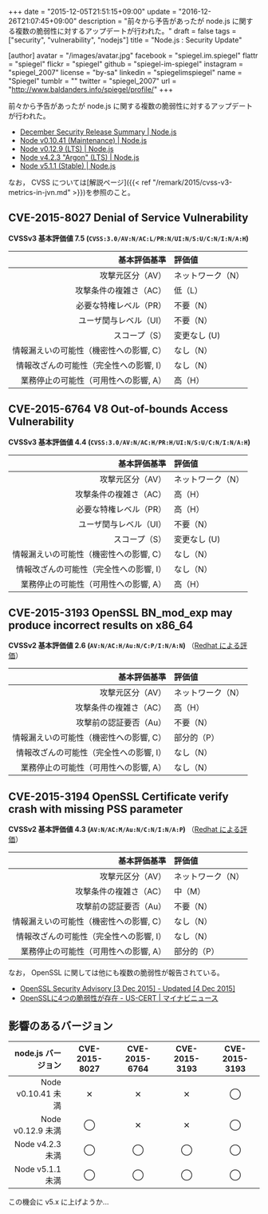 +++
date = "2015-12-05T21:51:15+09:00"
update = "2016-12-26T21:07:45+09:00"
description = "前々から予告があったが node.js に関する複数の脆弱性に対するアップデートが行われた。"
draft = false
tags = ["security", "vulnerability", "nodejs"]
title = "Node.js : Security Update"

[author]
  avatar = "/images/avatar.jpg"
  facebook = "spiegel.im.spiegel"
  flattr = "spiegel"
  flickr = "spiegel"
  github = "spiegel-im-spiegel"
  instagram = "spiegel_2007"
  license = "by-sa"
  linkedin = "spiegelimspiegel"
  name = "Spiegel"
  tumblr = ""
  twitter = "spiegel_2007"
  url = "http://www.baldanders.info/spiegel/profile/"
+++

前々から予告があったが node.js に関する複数の脆弱性に対するアップデートが行われた。

- [December Security Release Summary | Node.js](https://nodejs.org/en/blog/vulnerability/december-2015-security-releases/)
- [Node v0.10.41 (Maintenance) | Node.js](https://nodejs.org/en/blog/release/v0.10.41/)
- [Node v0.12.9 (LTS) | Node.js](https://nodejs.org/en/blog/release/v0.12.9/)
- [Node v4.2.3 "Argon" (LTS) | Node.js](https://nodejs.org/en/blog/release/v4.2.3/)
- [Node v5.1.1 (Stable) | Node.js](https://nodejs.org/en/blog/release/v5.1.1/)

なお， CVSS については[解説ページ]({{< ref "/remark/2015/cvss-v3-metrics-in-jvn.md" >}})を参照のこと。

## CVE-2015-8027 Denial of Service Vulnerability

**CVSSv3 基本評価値 7.5 (`CVSS:3.0/AV:N/AC:L/PR:N/UI:N/S:U/C:N/I:N/A:H`)**

| 基本評価基準                            | 評価値            |
|----------------------------------------:|:------------------|
| 攻撃元区分（AV）                        | ネットワーク（N） |
| 攻撃条件の複雑さ（AC）                  | 低（L）           |
| 必要な特権レベル（PR）                  | 不要（N）         |
| ユーザ関与レベル（UI）                  | 不要（N）         |
| スコープ（S）                           | 変更なし (U)      |
| 情報漏えいの可能性（機密性への影響, C） | なし（N）         |
| 情報改ざんの可能性（完全性への影響, I） | なし（N）         |
| 業務停止の可能性（可用性への影響, A）   | 高（H）           |

## CVE-2015-6764 V8 Out-of-bounds Access Vulnerability

**CVSSv3 基本評価値 4.4 (`CVSS:3.0/AV:N/AC:H/PR:H/UI:N/S:U/C:N/I:N/A:H`)**

| 基本評価基準                            | 評価値            |
|----------------------------------------:|:------------------|
| 攻撃元区分（AV）                        | ネットワーク（N） |
| 攻撃条件の複雑さ（AC）                  | 高（H）           |
| 必要な特権レベル（PR）                  | 高（H）           |
| ユーザ関与レベル（UI）                  | 不要（N）         |
| スコープ（S）                           | 変更なし (U)      |
| 情報漏えいの可能性（機密性への影響, C） | なし（N）         |
| 情報改ざんの可能性（完全性への影響, I） | なし（N）         |
| 業務停止の可能性（可用性への影響, A）   | 高（H）           |

## CVE-2015-3193 OpenSSL BN_mod_exp may produce incorrect results on x86_64

**CVSSv2 基本評価値 2.6 (`AV:N/AC:H/Au:N/C:P/I:N/A:N`)**
（[Redhat による評価](https://access.redhat.com/security/cve/cve-2015-3193)）

| 基本評価基準                            | 評価値            |
|----------------------------------------:|:------------------|
| 攻撃元区分（AV）                        | ネットワーク（N） |
| 攻撃条件の複雑さ（AC）                  | 高（H）           |
| 攻撃前の認証要否（Au）                  | 不要（N）         |
| 情報漏えいの可能性（機密性への影響, C） | 部分的（P）       |
| 情報改ざんの可能性（完全性への影響, I） | なし（N）         |
| 業務停止の可能性（可用性への影響, A）   | なし（N）         |

## CVE-2015-3194 OpenSSL Certificate verify crash with missing PSS parameter

**CVSSv2 基本評価値 4.3 (`AV:N/AC:M/Au:N/C:N/I:N/A:P`)**
（[Redhat による評価](https://access.redhat.com/security/cve/cve-2015-3194)）

| 基本評価基準                            | 評価値            |
|----------------------------------------:|:------------------|
| 攻撃元区分（AV）                        | ネットワーク（N） |
| 攻撃条件の複雑さ（AC）                  | 中（M）           |
| 攻撃前の認証要否（Au）                  | 不要（N）         |
| 情報漏えいの可能性（機密性への影響, C） | なし（N）         |
| 情報改ざんの可能性（完全性への影響, I） | なし（N）         |
| 業務停止の可能性（可用性への影響, A）   | 部分的（P）       |

なお， OpenSSL に関しては他にも複数の脆弱性が報告されている。

- [OpenSSL Security Advisory [3 Dec 2015] - Updated [4 Dec 2015]](http://openssl.org/news/secadv/20151203.txt)
- [OpenSSLに4つの脆弱性が存在 - US-CERT | マイナビニュース](http://news.mynavi.jp/news/2015/12/05/124/)

## 影響のあるバージョン

| node.js バージョン | CVE-2015-8027 | CVE-2015-6764 | CVE-2015-3193 | CVE-2015-3193 |
|-------------------:|:-------------:|:-------------:|:-------------:|:-------------:|
| Node v0.10.41 未満 | ✕            | ✕            | ✕            | ◯            |
| Node v0.12.9 未満  | ◯            | ✕            | ✕            | ◯            |
| Node v4.2.3 未満   | ◯            | ◯            | ◯            | ◯            |
| Node v5.1.1 未満   | ◯            | ◯            | ◯            | ◯            |

この機会に v5.x に上げようか...
